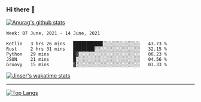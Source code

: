 ### Hi there 👋

[![Anurag's github stats](https://github-readme-stats.vercel.app/api?username=jinserrr&show_icons=true)](https://github.com/anuraghazra/github-readme-stats)


<!--START_SECTION:waka-->
```text
Week: 07 June, 2021 - 14 June, 2021

Kotlin   3 hrs 26 mins   ███████████░░░░░░░░░░░░░░   43.73 % 
Rust     2 hrs 31 mins   ████████░░░░░░░░░░░░░░░░░   32.15 % 
Python   29 mins         █▓░░░░░░░░░░░░░░░░░░░░░░░   06.23 % 
JSON     21 mins         █░░░░░░░░░░░░░░░░░░░░░░░░   04.56 % 
Groovy   15 mins         ▓░░░░░░░░░░░░░░░░░░░░░░░░   03.33 % 
```
<!--END_SECTION:waka-->

[![Jinser's wakatime stats](https://github-readme-stats.vercel.app/api/wakatime?username=jinser)](https://github.com/anuraghazra/github-readme-stats)

***

[![Top Langs](https://github-readme-stats.vercel.app/api/top-langs/?username=jinserrr)](https://github.com/anuraghazra/github-readme-stats)
